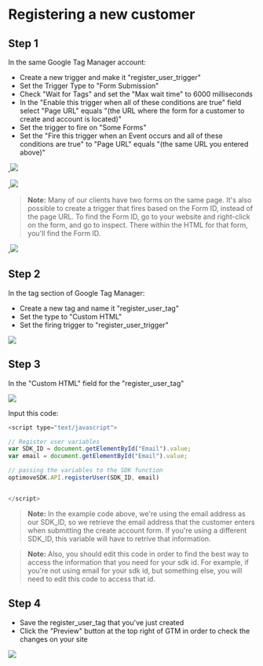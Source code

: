 # Registering a new customer

## Step 1
In the same Google Tag Manager account: 
* Create a new trigger and make it "register_user_trigger" 
* Set the Trigger Type to "Form Submission"
* Check "Wait for Tags" and set the "Max wait time" to 6000 milliseconds
* In the "Enable this trigger when all of these conditions are true" field select "Page URL" equals "(the URL where the form for a customer to create and account is located)"
* Set the trigger to fire on "Some Forms"
* Set the "Fire this trigger when an Event occurs and all of these conditions are true" to "Page URL" equals "(the same URL you entered above)"

<p align="left">,<kbd><img src="https://github.com/optimove-tech/Web-SDK-Integration-Guide/blob/master/Web-SDK-Basic-Code-Setup/images/register_user_trigger_h1.png?raw=true"></kbd></p>

<p align="left">,<kbd><img src="https://github.com/optimove-tech/Web-SDK-Integration-Guide/blob/master/Web-SDK-Basic-Code-Setup/images/register_user_trigger_h2.png?raw=true"></kbd></p>

>**Note:**
Many of our clients have two forms on the same page. It's also possible to create a trigger that fires based on the Form ID, instead of the page URL. To find the Form ID, go to your website and right-click on the form, and go to inspect. There within the HTML for that form, you'll find the Form ID.

<p align="left">,<kbd><img src="https://github.com/optimove-tech/Web-SDK-Integration-Guide/blob/master/Web-SDK-Basic-Code-Setup/images/form_id_screenshot.png?raw=true"></kbd></p>

## Step 2
In the tag section of Google Tag Manager: 
* Create a new tag and name it "register_user_tag" 
* Set the type to "Custom HTML" 
* Set the firing trigger to "register_user_trigger"

<p align="left"><kbd><img src="https://github.com/optimove-tech/Web-SDK-Integration-Guide/blob/master/Web-SDK-Basic-Code-Setup/images/register_user_tag.png?raw=true"><kbd></p>

## Step 3
In the "Custom HTML" field for the "register_user_tag"

<p align="left"><kbd><img src="https://github.com/optimove-tech/Web-SDK-Integration-Guide/blob/master/Web-SDK-Basic-Code-Setup/images/register_user_tag_html_input.png?raw=true"><kbd></p>

Input this code:

```javascript
<script type="text/javascript">

// Register user variables
var SDK_ID = document.getElementById("Email").value;
var email = document.getElementById("Email").value;

// passing the variables to the SDK function
optimoveSDK.API.registerUser(SDK_ID, email)


</script>
```

>**Note:**
In the example code above, we're using the email address as our SDK_ID, so we retrieve the email address that the customer enters when submitting the create account form. If you're using a different SDK_ID, this variable will have to retrive that information.

>**Note:**
Also, you should edit this code in order to find the best way to access the information that you need for your sdk id. For example, if you're not using email for your sdk id, but something else, you will need to edit this code to access that id.

## Step 4
* Save the register_user_tag that you've just created
* Click the "Preview" button at the top right of GTM in order to check the changes on your site

<p align="left"><kbd><img src="https://github.com/optimove-tech/Web-SDK-Integration-Guide/blob/master/Web-SDK-Basic-Code-Setup/images/preview_screenshot_2.png?raw=true"><kbd></p>
